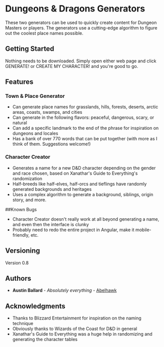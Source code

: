 # Dungeons & Dragons Generators

These two generators can be used to quickly create content for Dungeon Masters or players. The generators use a cutting-edge algorithm to figure out the coolest place names possible.

## Getting Started

Nothing needs to be downloaded. Simply open either web page and click GENERATE! or CREATE MY CHARACTER! and you're good to go.

## Features

### Town & Place Generator
* Can generate place names for grasslands, hills, forests, deserts, arctic areas, coasts, swamps, and cities
* Can generate in the following flavors: peaceful, dangerous, scary, or natural
* Can add a specific landmark to the end of the phrase for inspiration on dungeons and locales
* Has a bank of over 770 words that can be put together (with more as I think of them. Suggestions welcome!)

### Character Creator
* Generates a name for a new D&D character depending on the gender and race chosen, based on Xanathar's Guide to Everything's randomization
* Half-breeds like half-elves, half-orcs and tieflings have randomly generated backgrounds and heritages
* Uses a complex algorithm to generate a background, siblings, origin story, and more.

##Known Bugs
* Character Creator doesn't really work at all beyond generating a name, and even then the interface is clunky
* Probably need to redo the entire project in Angular, make it mobile-friendly, etc.

## Versioning

Version 0.8

## Authors

* **Austin Ballard** - *Absolutely everything* - [Abelhawk](https://github.com/Abelhawk)

## Acknowledgments

* Thanks to Blizzard Entertainment for inspiration on the naming technique
* Obviously thanks to Wizards of the Coast for D&D in general
* Xanathar's Guide to Everything was a huge help in randomizing and generating the character tables